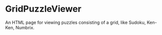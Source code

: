 # GridPuzzleViewer
An HTML page for viewing puzzles consisting of a grid, like Sudoku, Ken-Ken, Numbrix.
